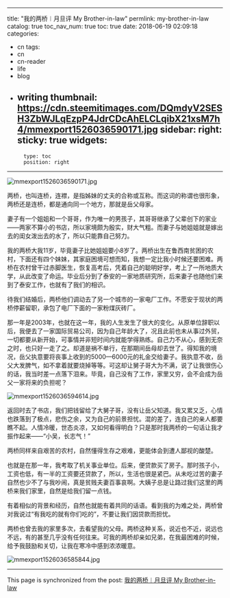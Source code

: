 
---
title: "我的两桥︱月旦评 My Brother-in-law"
permlink: my-brother-in-law
catalog: true
toc_nav_num: true
toc: true
date: 2018-06-19 02:09:18
categories:
- cn
tags:
- cn
- cn-reader
- life
- blog
- writing
thumbnail: https://cdn.steemitimages.com/DQmdyV2SESH3ZbWJLqEzpP4JdrCDcAhELCLqibX21xsM7h4/mmexport1526036590171.jpg
sidebar:
    right:
        sticky: true
widgets:
    -
        type: toc
        position: right
---


![mmexport1526036590171.jpg](https://cdn.steemitimages.com/DQmdyV2SESH3ZbWJLqEzpP4JdrCDcAhELCLqibX21xsM7h4/mmexport1526036590171.jpg)

两桥，也叫连桥，连襟，是指姊妹的丈夫的合称或互称。而这词的称谓也很形象，两桥还是连桥，都是通向同一个地方，那就是岳父母家。

妻子有一个姐姐和一个哥哥，作为唯一的男孩子，其哥哥继承了父辈创下的家业——两家不算小的书店，所以家境颇为殷实，财大气粗。而妻子与她姐姐就是嫁出去的闺女泼出去的水了，所以只能靠自己努力。

我的两桥大我11岁，毕竟妻子比她姐姐要小8岁了。两桥出生在鲁西南贫困的农村，下面还有四个妹妹，其家庭困境可想而知，我想一定比我小时候还要困难。两桥在农村曾干过赤脚医生，恢复高考后，凭着自己的聪明好学，考上了一所地质大学，从此改变了命运。毕业后分到了泰安的一家地质研究所，后来妻子也随他们来到了泰安工作，也就有了我们的相识。

待我们结婚后，两桥他们调动去了另一个城市的一家电厂工作。不愿安于现状的两桥停薪留职，承包了电厂下面的一家粉煤灰砖厂。

那一年是2003年，也就在这一年，我的人生发生了很大的变化。从原单位辞职以后，我便去了一家国际贸易公司，因为自己年龄大了，况且此前也未从事过外贸，一切都要从新开始，可事情并非短时间内就能学得熟练。自己力不从心，感到无奈之时，也只好一走了之。却道是祸不单行，在那期间岳母却去世了。得知我的境况，岳父执意要将丧事上收到的5000—6000元的礼金交给妻子。我执意不收，岳父大发脾气，如不拿着就要烧掉等等。可这却让舅子哥大为不满，说了让我很伤心的话，我当时差一点落下泪来。毕竟，自己没有了工作，家里又穷，会不会成为岳父一家将来的负担呢？

![mmexport1526036594614.jpg](https://cdn.steemitimages.com/DQmcDqYLVp6cokz17KNH9coNmwA8EkMoABgBUwMLoXoF1oJ/mmexport1526036594614.jpg)


返回时去了书店，我们把钱留给了大舅子哥，没有让岳父知道。我又累又乏，心情也跌落到了极点，悲伤之余，又为自己的前景担忧。混的差了，连自己的亲人都要瞧不起。人情冷暖，世态炎凉，又如何看得明白？只是那时我两桥的一句话让我才振作起来——“小吴，长志气！”

两桥同样来自艰苦的农村，自然懂得生存之艰难，更能体会到遭人鄙视的酸楚。

也就是在那一年，我考取了机关事业单位。后来，便贷款买了房子。那时孩子小，工资也低，有一半的工资要还贷款了，所以，生活也很是紧巴。从未吃过苦的妻子自然也少不了与我吵闹，真是贫贱夫妻百事哀啊。大姨子总是让路过我们这里的两桥来我们家里，自然是给我们留一点钱。

有着相似的背景和经历，自然也就能有着共同的话语。看到我的为难之处，两桥曾对我说过“有我吃的就有你们吃的”，不要让我们因贷款而担忧。

两桥也曾去我的家里多次，去看望我的父母。两桥这种关系，说近也不近，说远也不远，有的甚至几乎没有任何往来。可我的两桥却亲如兄弟，在我最困难的时候，给予我鼓励和关切，让我在寒冷中感到浓浓暖意。

![mmexport1526036585844.jpg](https://cdn.steemitimages.com/DQmQUVSCNudcJr3q7dhX56tNoA3WaetALu9894Dh95yfnRX/mmexport1526036585844.jpg)

- - -

This page is synchronized from the post: [我的两桥︱月旦评 My Brother-in-law](https://steemit.com/@bring/my-brother-in-law)
